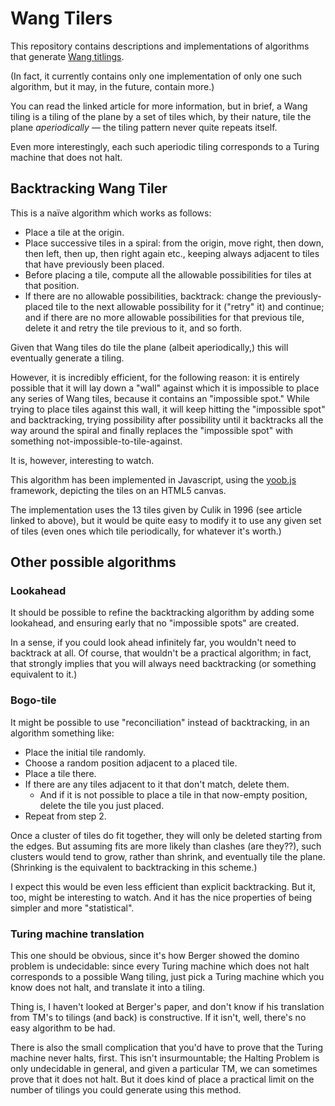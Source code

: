 Wang Tilers
===========

This repository contains descriptions and implementations of algorithms
that generate [Wang titlings][].

(In fact, it currently contains only one implementation of only one such
algorithm, but it may, in the future, contain more.)

You can read the linked article for more information, but in brief, a
Wang tiling is a tiling of the plane by a set of tiles which, by their
nature, tile the plane _aperiodically_ — the tiling pattern never quite
repeats itself.

Even more interestingly, each such aperiodic tiling corresponds to a Turing
machine that does not halt.

Backtracking Wang Tiler
-----------------------

This is a naïve algorithm which works as follows:

*   Place a tile at the origin.
*   Place successive tiles in a spiral: from the origin, move right, then
    down, then left, then up, then right again etc., keeping always
    adjacent to tiles that have previously been placed.
*   Before placing a tile, compute all the allowable possibilities for 
    tiles at that position.
*   If there are no allowable possibilities, backtrack: change the
    previously-placed tile to the next allowable possibility for it
    ("retry" it) and continue; and if there are no more allowable
    possibilities for that previous tile, delete it and retry the tile
    previous to it, and so forth.

Given that Wang tiles do tile the plane (albeit aperiodically,) this will
eventually generate a tiling.

However, it is incredibly efficient, for the following reason: it is entirely
possible that it will lay down a "wall" against which it is impossible to
place any series of Wang tiles, because it contains an "impossible spot."
While trying to place tiles against this wall, it will keep hitting the
"impossible spot" and backtracking, trying possibility after possibility
until it backtracks all the way around the spiral and finally replaces the
"impossible spot" with something not-impossible-to-tile-against.

It is, however, interesting to watch.

This algorithm has been implemented in Javascript, using the [yoob.js][]
framework, depicting the tiles on an HTML5 canvas.

The implementation uses the 13 tiles given by Culik in 1996 (see article
linked to above), but it would be quite easy to modify it to use any given
set of tiles (even ones which tile periodically, for whatever it's worth.)

Other possible algorithms
-------------------------

### Lookahead ###

It should be possible to refine the backtracking algorithm by adding some
lookahead, and ensuring early that no "impossible spots" are created.

In a sense, if you could look ahead infinitely far, you wouldn't need to
backtrack at all.  Of course, that wouldn't be a practical algorithm; in
fact, that strongly implies that you will always need backtracking (or
something equivalent to it.)

### Bogo-tile ###

It might be possible to use "reconciliation" instead of backtracking, in
an algorithm something like:

*   Place the initial tile randomly.
*   Choose a random position adjacent to a placed tile.
*   Place a tile there.
*   If there are any tiles adjacent to it that don't match, delete them.
    *   And if it is not possible to place a tile in that now-empty position,
        delete the tile you just placed.
*   Repeat from step 2.

Once a cluster of tiles do fit together, they will only be deleted starting
from the edges.  But assuming fits are more likely than clashes (are they??),
such clusters would tend to grow, rather than shrink, and eventually tile
the plane.  (Shrinking is the equivalent to backtracking in this scheme.)

I expect this would be even less efficient than explicit backtracking.  But
it, too, might be interesting to watch.  And it has the nice properties of
being simpler and more "statistical".

### Turing machine translation ###

This one should be obvious, since it's how Berger showed the domino problem
is undecidable: since every Turing machine which does not halt corresponds
to a possible Wang tiling, just pick a Turing machine which you know does
not halt, and translate it into a tiling.

Thing is, I haven't looked at Berger's paper, and don't know if his translation
from TM's to tilings (and back) is constructive.  If it isn't, well, there's
no easy algorithm to be had.

There is also the small complication that you'd have to prove that the Turing
machine never halts, first.  This isn't insurmountable; the Halting Problem
is only undecidable in general, and given a particular TM, we can sometimes
prove that it does not halt.  But it does kind of place a practical limit on
the number of tilings you could generate using this method.

[Wang titlings]: http://en.wikipedia.org/wiki/Wang_tile
[yoob.js]: http://catseye.tc/node/yoob.js
